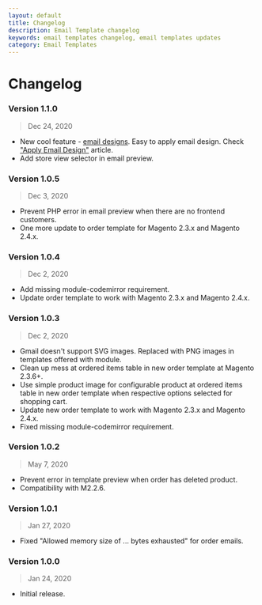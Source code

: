```yaml
---
layout: default
title: Changelog
description: Email Template changelog
keywords: email templates changelog, email templates updates
category: Email Templates
---
```


# Changelog

### Version 1.1.0

> Dec 24, 2020

  - New cool feature - [email designs](../designs/). Easy to apply email design. Check ["Apply Email Design"](../apply-design/) article.
  - Add store view selector in email preview.

### Version 1.0.5

> Dec 3, 2020

  - Prevent PHP error in email preview when there are no frontend customers.
  - One more update to order template for Magento 2.3.x and Magento 2.4.x.

### Version 1.0.4

> Dec 2, 2020

  - Add missing module-codemirror requirement.
  - Update order template to work with Magento 2.3.x and Magento 2.4.x.

### Version 1.0.3

> Dec 2, 2020

  - Gmail doesn't support SVG images. Replaced with PNG images in templates offered with module.
  - Clean up mess at ordered items table in new order template at Magento 2.3.6+.
  - Use simple product image for configurable product at ordered items table in new order template when respective options selected for shopping cart.
  - Update new order template to work with Magento 2.3.x and Magento 2.4.x.
  - Fixed missing module-codemirror requirement.

### Version 1.0.2

> May 7, 2020

  - Prevent error in template preview when order has deleted product.
  - Compatibility with M2.2.6.

### Version 1.0.1

> Jan 27, 2020

 -  Fixed "Allowed memory size of ... bytes exhausted" for order emails.

### Version 1.0.0

> Jan 24, 2020

 -  Initial release.
